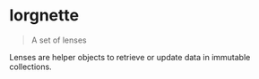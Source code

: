 # lorgnette

> A set of lenses

Lenses are helper objects to retrieve or update data in immutable collections.

